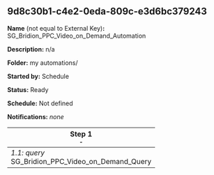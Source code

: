 ## 9d8c30b1-c4e2-0eda-809c-e3d6bc379243

**Name** (not equal to External Key)**:** SG_Bridion_PPC_Video_on_Demand_Automation

**Description:** n/a

**Folder:** my automations/

**Started by:** Schedule

**Status:** Ready

**Schedule:** Not defined

**Notifications:** _none_


| Step 1<br>_<small>-</small>_ |
| --- |
| _1.1: query_<br>SG_Bridion_PPC_Video_on_Demand_Query |
